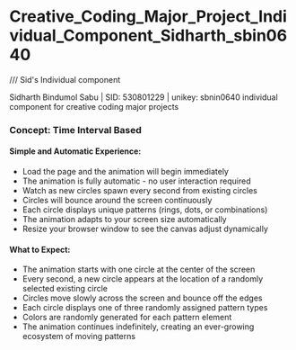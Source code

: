 # Creative_Coding_Major_Project_Individual_Component_Sidharth_sbin0640

/// Sid's Individual component

Sidharth Bindumol Sabu | SID: 530801229 | unikey: sbnin0640 individual component for creative coding major projects

### Concept: Time Interval Based

#### Simple and Automatic Experience:

- Load the page and the animation will begin immediately
- The animation is fully automatic - no user interaction required
- Watch as new circles spawn every second from existing circles
- Circles will bounce around the screen continuously
- Each circle displays unique patterns (rings, dots, or combinations)
- The animation adapts to your screen size automatically 
- Resize your browser window to see the canvas adjust dynamically

#### What to Expect:

- The animation starts with one circle at the center of the screen
- Every second, a new circle appears at the location of a randomly selected existing circle
- Circles move slowly across the screen and bounce off the edges
- Each circle displays one of three randomly assigned pattern types
- Colors are randomly generated for each pattern element
- The animation continues indefinitely, creating an ever-growing ecosystem of moving patterns

